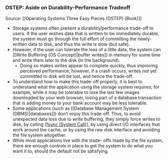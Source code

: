 ### OSTEP: Aside on Durability-Performance Tradeoff
Source: [[Operating Systems Three Easy Pieces (OSTEP) (Book)]] 
- Storage systems often present a durability/performance trade-off to users. If the user wishes data that is written to be immediately durable, the system must go through the full effort of committing the newly-written data to disk, and thus the write is slow (but safe). 
- However, if the user can tolerate the loss of a little data, the system can [[Write Buffering (OS Concept)|buffer writes]] in memory for some time and write them later to the disk (in the background). 
	- Doing so makes writes appear to complete quickly, thus improving perceived performance; however, if a crash occurs, writes not yet committed to disk will be lost, and hence the trade-off. 
- To understand how to make this trade-off properly, it is best to understand what the application using the storage system requires; for example, while it may be tolerable to lose the last few images downloaded by your web browser, losing part of a database transaction that is adding money to your bank account may be less tolerable. 
- Some applications (such as [[Database Management System (DBMS)|databases]]) don’t enjoy this trade-off. Thus, to avoid unexpected data loss due to write buffering, they simply force writes to disk, by calling [[fsync (System Call)]](), by using direct I/O interfaces that work around the cache, or by using the raw disk interface and avoiding the file system altogether. 
- While most applications live with the trade- offs made by the file system, there are enough controls in place to get the system to do what you want it to, should the default not be satisfying.